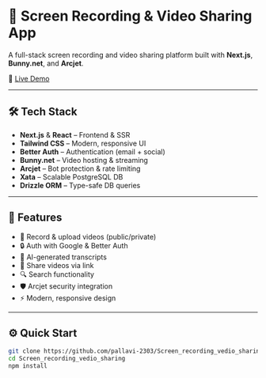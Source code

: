 
# 🎥 Screen Recording & Video Sharing App

A full-stack screen recording and video sharing platform built with **Next.js**, **Bunny.net**, and **Arcjet**.

🚀 [Live Demo](https://screen-recording-vedio-sharing-tu8j.vercel.app/)

---



## 🛠 Tech Stack

- **Next.js** & **React** – Frontend & SSR
- **Tailwind CSS** – Modern, responsive UI
- **Better Auth** – Authentication (email + social)
- **Bunny.net** – Video hosting & streaming
- **Arcjet** – Bot protection & rate limiting
- **Xata** – Scalable PostgreSQL DB
- **Drizzle ORM** – Type-safe DB queries

---

## 🔋 Features

- 🎥 Record & upload videos (public/private)
- 🔒 Auth with Google & Better Auth
- 🧠 AI-generated transcripts
- 🔗 Share videos via link
- 🔍 Search functionality
- 🛡 Arcjet security integration
- ⚡️ Modern, responsive design

---

## ⚙ Quick Start

```bash
git clone https://github.com/pallavi-2303/Screen_recording_vedio_sharing.git
cd Screen_recording_vedio_sharing
npm install

